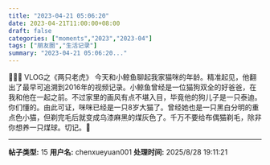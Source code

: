 ```yaml
---
title: "2023-04-21 05:06:20"
date: 2023-04-21T11:00:00+08:00
draft: false
categories: ["moments","2023","2023-04"]
tags: ["朋友圈","生活记录"]
summary: "2023-04-21 05:06:20..."
---
```


🐶➕🐱 VLOG之《两只老虎》
​
​今天和小鲸鱼聊起我家猫咪的年龄。精准起见，他翻出了最早可追溯到2016年的视频记录。小鲸鱼曾经是一位猫狗双全的好爸爸，在我和他在一起之前。不过家里的画风有点不堪入目，毕竟他的狗儿子是一只泰迪。你们懂的。
​
由此可证，咪咪​已经是一只8岁大猫了。曾经她也是一只黑白分明的重点色小猫，但剃完毛后就变成乌漆麻黑的煤灰色了。千万不要给布偶猫剃毛，除非你想养一只煤球。切记。📝

---

**帖子类型:** 15
**用户名:** chenxueyuan001
**处理时间:** 2025/8/28 19:11:21
